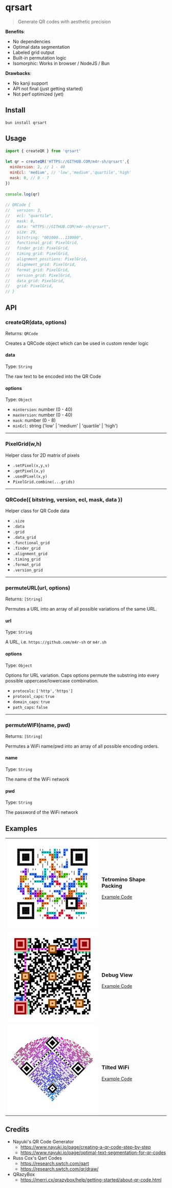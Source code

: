 # qrsart

> Generate QR codes with aesthetic precision

**Benefits**:
- No dependencies
- Optimal data segmentation
- Labeled grid output
- Built-in permutation logic
- Isomorphic: Works in browser / NodeJS / Bun

**Drawbacks**:
- No kanji support
- API not final (just getting started)
- Not perf optimized (yet)

## Install

```
bun install qrsart
```

## Usage

```js
import { createQR } from 'qrsart'

let qr = createQR('HTTPS://GITHUB.COM/m4r-sh/qrsart',{
  minVersion: 2, // 1 - 40
  minEcl: 'medium', // 'low','medium','quartile','high'
  mask: 0, // 0 - 7
})

console.log(qr)

// QRCode {
//   version: 3,
//   ecl: "quartile",
//   mask: 0,
//   data: "HTTPS://GITHUB.COM/m4r-sh/qrsart",
//   size: 29,
//   bitstring: "001000...110000",
//   functional_grid: PixelGrid,
//   finder_grid: PixelGrid,
//   timing_grid: PixelGrid,
//   alignment_positions: PixelGrid,
//   alignment_grid: PixelGrid,
//   format_grid: PixelGrid,
//   version_grid: PixelGrid,
//   data_grid: PixelGrid,
//   grid: PixelGrid,
// }
```

## API

### createQR(data, options)
Returns: `QRCode`

Creates a QRCode object which can be used in custom render logic

#### data
Type: `String`

The raw text to be encoded into the QR Code

#### options
Type: `Object`

- `minVersion`: number (0 - 40)
- `maxVersion`: number (0 - 40)
- `mask`: number (0 - 8)
- `minEcl`: string ('low' | 'medium' | 'quartile' | 'high')

---

### PixelGrid(w,h)

Helper class for 2D matrix of pixels

- `.setPixel(x,y,v)`
- `.getPixel(x,y)`
- `.usedPixel(x,y)`
- `PixelGrid.combine(...grids)`

---

### QRCode({ bitstring, version, ecl, mask, data })

Helper class for QR Code data

- `.size`
- `.data`
- `.grid`
- `.data_grid`
- `.functional_grid`
- `.finder_grid`
- `.alignment_grid`
- `.timing_grid`
- `.format_grid`
- `.version_grid`

---

### permuteURL(url, options)
Returns: `[String]`

Permutes a URL into an array of all possible variations of the same URL.

#### url
Type: `String`

A URL, i.e. `https://github.com/m4r-sh` or `m4r.sh`

#### options
Type: `Object`

Options for URL variation. Caps options permute the substring into every possible uppercase/lowercase combination.

- `protocols`: `['http','https']`
- `protocol_caps`: `true`
- `domain_caps`: `true`
- `path_caps`: `false`

---

### permuteWIFI(name, pwd)
Returns: `[String]`

Permutes a WiFi name/pwd into an array of all possible encoding orders.

#### name
Type: `String`

The name of the WiFi network

#### pwd
Type: `String`

The password of the WiFi network

## Examples

<table>
  <tr>
    <td>
      <img src="https://github.com/m4r-sh/qrsart/blob/main/examples/tetris/output.png" width="300"/>
    </td>
    <td>
      <h3>Tetromino Shape Packing</h3>
      <a href="https://github.com/m4r-sh/qrsart/tree/main/examples/tetris">Example Code</a>
    </td>
  </tr>
  <tr>
    <td>
      <img src="https://github.com/m4r-sh/qrsart/blob/main/examples/debug/output.png" width="300"/>
    </td>
    <td>
      <h3>Debug View</h3>
      <a href="https://github.com/m4r-sh/qrsart/tree/main/examples/debug">Example Code</a>
    </td>
  </tr>
  <tr>
    <td>
      <img src="https://github.com/m4r-sh/qrsart/blob/main/examples/wifi/output.png" width="300"/>
    </td>
    <td>
      <h3>Tilted WiFi</h3>
      <a href="https://github.com/m4r-sh/qrsart/tree/main/examples/wifi">Example Code</a>
    </td>
  </tr>
</table>

## Credits

- Nayuki's QR Code Generator
  - https://www.nayuki.io/page/creating-a-qr-code-step-by-step
  - https://www.nayuki.io/page/optimal-text-segmentation-for-qr-codes
- Russ Cox's Qart Codes
  - https://research.swtch.com/qart
  - https://research.swtch.com/qr/draw/
- QRazyBox
  - https://merri.cx/qrazybox/help/getting-started/about-qr-code.html